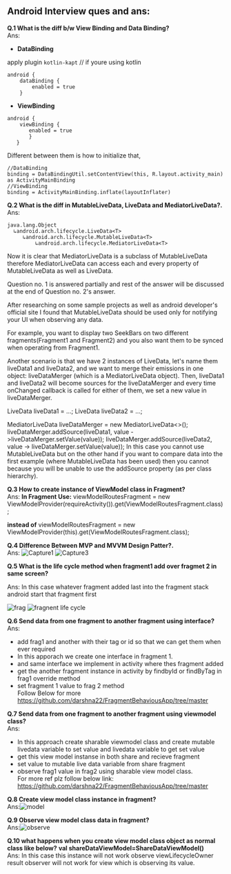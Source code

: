 ## Android Interview ques and ans:

__Q.1 What is the diff b/w View Binding and Data Binding?__<br>
Ans:
* __DataBinding__

apply plugin `kotlin-kapt` // if youre using kotlin
```
android {
    dataBinding {
        enabled = true
    }
```
* __ViewBinding__
```
android {
    viewBinding {
       enabled = true 
       }
   }
```  
Different between them is how to initialize that,
```
//DataBinding
binding = DataBindingUtil.setContentView(this, R.layout.activity_main) as ActivityMainBinding
//ViewBinding
binding = ActivityMainBinding.inflate(layoutInflater)
```

__Q.2 What is the diff in  MutableLiveData, LiveData and MediatorLiveData?.__<br>
Ans:
```
java.lang.Object
  ↳android.arch.lifecycle.LiveData<T>
     ↳android.arch.lifecycle.MutableLiveData<T>
         ↳android.arch.lifecycle.MediatorLiveData<T>
```
Now it is clear that MediatorLiveData is a subclass of MutableLiveData therefore MediatorLiveData can access each and every property of MutableLiveData as well as LiveData.

Question no. 1 is answered partially and rest of the answer will be discussed at the end of Question no. 2's answer.

After researching on some sample projects as well as android developer's official site I found that MutableLiveData should be used only for notifying your UI when observing any data.

For example, you want to display two SeekBars on two different fragments(Fragment1 and Fragment2) and you also want them to be synced when operating from Fragment1.

Another scenario is that we have 2 instances of LiveData, let's name them liveData1 and liveData2, and we want to merge their emissions in one object: liveDataMerger (which is a MediatorLiveData object). Then, liveData1 and liveData2 will become sources for the liveDataMerger and every time onChanged callback is called for either of them, we set a new value in liveDataMerger.

LiveData liveData1 = ...;
LiveData liveData2 = ...;

MediatorLiveData liveDataMerger = new MediatorLiveData<>();
liveDataMerger.addSource(liveData1, value ->liveDataMerger.setValue(value));
liveDataMerger.addSource(liveData2, value -> liveDataMerger.setValue(value));
In this case you cannot use MutableLiveData but on the other hand if you want to compare data into the first example (where MutableLiveData has been used) then you cannot because you will be unable to use the addSource property (as per class hierarchy).

__Q.3 How to create instance of ViewModel class in Fragment?__<br>
Ans:
__In Fragment Use:__
viewModelRoutesFragment = new ViewModelProvider(requireActivity()).get(ViewModelRoutesFragment.class);

__instead of__
viewModelRoutesFragment = new ViewModelProvider(this).get(ViewModelRoutesFragment.class);

__Q.4 Difference Between MVP and MVVM Design Patter?.__<br>
Ans:
![Capture1](https://user-images.githubusercontent.com/41982681/202150560-02db29a9-b8a0-4eb5-827b-f045b3a5e5b0.PNG)
![Capture3](https://user-images.githubusercontent.com/41982681/202150610-ab449b9f-4069-4e79-be9b-cf23e9465500.PNG)

__Q.5 What is the life cycle method when fragment1 add over fragmet 2 in same screen?__

Ans: In this case whatever fragment added last into the fragment stack android start that fragment first

![frag](https://user-images.githubusercontent.com/41982681/210847623-4ac99722-ece6-4ec8-bb50-592903596a4e.PNG)
![fragnent life cycle](https://user-images.githubusercontent.com/41982681/210847642-42507549-d62e-4f0a-9017-508aacedff4d.PNG)

__Q.6 Send data from one fragment to another fragment using interface?__<br>
Ans:
* add frag1 and another with their tag or id so that we can get them when ever required
* In this apporach we create one interface in fragment 1.
* and same interface we implement in activity where thes fragment added
* get the another fragment instance in activity by findbyId or findByTag in frag1 override method
* set fragment 1 value to frag 2 method<br>
Follow Below for more<br>
https://github.com/darshna22/FragmentBehaviousApp/tree/master

__Q.7 Send data from one fragment to another fragment using viewmodel class?__<br>
Ans:
* In this approach create sharable viewmodel class and create mutable livedata variable to set value and livedata variable to get set value
* get this view model instanse in both share and recieve fragment
* set value to mutable live data variable from share fragment
* observe frag1 value in frag2 using sharable view model class.<br>
For more ref plz follow below link:<br>
https://github.com/darshna22/FragmentBehaviousApp/tree/master

__Q.8 Create view model class instance in fragment?__<br>
Ans:![model](https://user-images.githubusercontent.com/41982681/210870932-25b6d6d0-2f2c-438d-a88c-691a730d729c.PNG)

__Q.9 Observe view model class data in fragment?__<br>
Ans:![observe](https://user-images.githubusercontent.com/41982681/210871040-8aa17b41-8054-470c-8d46-8d3ee49c4e7f.PNG)

__Q.10 what happens when you create view model class object as normal class like below?__
__val shareDataViewModel=ShareDataViewModel()__<br>
Ans: In this case this instance will not work observe viewLifecycleOwner<br>
result observer will not work for view which is observing its value.








         
   
       
       
